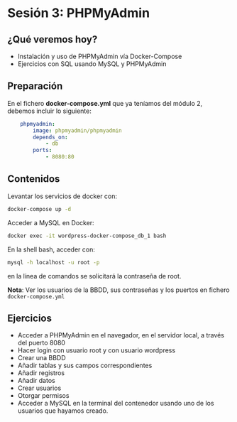 ﻿# Sesión 3: PHPMyAdmin

## ¿Qué veremos hoy?

- Instalación y uso de  PHPMyAdmin vía Docker-Compose
- Ejercicios con SQL usando MySQL y PHPMyAdmin

## Preparación

En el fichero **docker-compose.yml** que ya teníamos del módulo 2, debemos incluir lo siguiente:

``` yaml
    phpmyadmin:
        image: phpmyadmin/phpmyadmin
        depends_on:
            - db
        ports:
            - 8080:80
```

## Contenidos

Levantar los servicios de docker con:

``` bash
docker-compose up -d
```

Acceder a MySQL en Docker:

``` bash
docker exec -it wordpress-docker-compose_db_1 bash
```

En la shell bash, acceder con:

```bash
mysql -h localhost -u root -p
```

en la línea de comandos se solicitará la contraseña de root.

**Nota**: Ver los usuarios de la BBDD, sus contraseñas y los puertos en fichero `docker-compose.yml`

## Ejercicios

- Acceder a PHPMyAdmin en el navegador, en el servidor local, a través del puerto 8080
- Hacer login con usuario root y con usuario wordpress
- Crear una BBDD
- Añadir tablas y sus campos correspondientes
- Añadir registros
- Añadir datos
- Crear usuarios
- Otorgar permisos
- Acceder a MySQL en la terminal del contenedor usando uno de los usuarios que hayamos creado.
